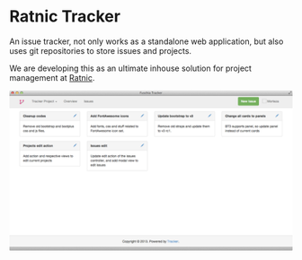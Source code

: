 Ratnic Tracker
=======

An issue tracker, not only works as a standalone web application, but also uses git repositories to store issues and projects.

We are developing this as an ultimate inhouse solution for project management at [Ratnic](http://ratnic.se).

![Screenshot #1](./public/docs/images/tracker_screenshot_1.png "Tracker Screenshot #1")
